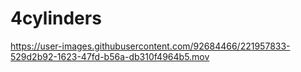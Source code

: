 # 4cylinders

https://user-images.githubusercontent.com/92684466/221957833-529d2b92-1623-47fd-b56a-db310f4964b5.mov

